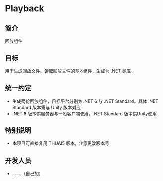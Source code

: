 # Playback

## 简介

回放组件

## 目标

用于生成回放文件、读取回放文件的基本组件，生成为 .NET 类库。

## 统一约定

- 生成两份回放组件，目标平台分别为 .NET 6 与 .NET Standard。具体 .NET Standard 版本需与 Unity 版本对应
- .NET 6 版本供服务器与一般客户端使用，.NET Standard 版本供Unity使用

## 特别说明

- 本项目可直接复用 THUAI5 版本，注意更改版本号

## 开发人员

- .......（自己加）
